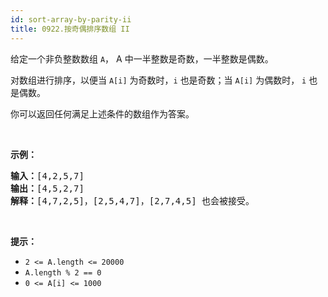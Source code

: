```yaml
---
id: sort-array-by-parity-ii
title: 0922.按奇偶排序数组 II
---
```

给定一个非负整数数组 <code>A</code>， A 中一半整数是奇数，一半整数是偶数。

对数组进行排序，以便当 <code>A[i]</code> 为奇数时，<code>i</code> 也是奇数；当 <code>A[i]</code> 为偶数时， <code>i</code> 也是偶数。

你可以返回任何满足上述条件的数组作为答案。

 

**示例：**


<pre><strong>输入：</strong>[4,2,5,7]<br/><strong>输出：</strong>[4,5,2,7]<br/><strong>解释：</strong>[4,7,2,5]，[2,5,4,7]，[2,7,4,5] 也会被接受。<br/></pre>

 

**提示：**

- <code>2 &lt;= A.length &lt;= 20000</code>
- <code>A.length % 2 == 0</code>
- <code>0 &lt;= A[i] &lt;= 1000</code>
 

